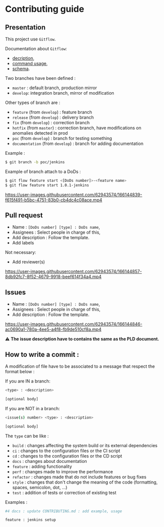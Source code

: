 # Contributing guide

## Presentation

This project use `Gitflow`.

Documentation about `Gitflow`:

- [decription](https://www.atlassian.com/fr/git/tutorials/comparing-workflows/gitflow-workflow),
- [command usage](https://danielkummer.github.io/git-flow-cheatsheet/#),
- [schema](https://github.com/OutsideEIP/OutsideServer/blob/develop/documentation/assets/gitflow.jpg).



Two branches have been defined :

- `master` : default branch, production mirror
- `develop`: integration branch, mirror of modification

Other types of branch are :

- `feature` (from `develop`) : feature branch
- `release` (from `develop`) : delivery branch
- `fix` (from `develop`) : correction branch
- `hotfix` (from `master`) : correction branch, have modifications on anomalies detected in prod
- `poc` (from `develop`) : branch for testing something
- `documentation` (from `develop`) : branch for adding documentation

Example :

```bash
$ git branch -b poc/jenkins
```

Example of branch attach to a DoDs :

```bash
$ git flow feature start <[DoDs number]>-<feature name>
$ git flow feature start 1.0.1-jenkins
```

https://user-images.githubusercontent.com/62943574/166144839-f615f491-b5bc-4751-83b0-cb4dc4c08ace.mp4


## Pull request

- Name : `[DoDs number] [type] : DoDs name`,
- Assignees : Select people in charge of this,
- Add description : Follow the template.
- Add labels

Not necessary:

- Add reviewer(s)

https://user-images.githubusercontent.com/62943574/166144857-8db92fc7-8f52-4679-9918-beef614f34a4.mp4

## Issues

- Name : `[DoDs number] [type] : DoDs name`,
- Assignees : Select people in charge of this,
- Add description : Follow the template.

https://user-images.githubusercontent.com/62943574/166144846-ac0690a1-780a-4ee5-a4f8-fb9de510cf8a.mp4

:warning: **The issue description have to contains the same as the PLD document.**

## How to write a commit :

A modification of file have to be associated to a message that respect the format below :

If you are IN a branch:

```bash
<type> : <description>

[optional body]
```

If you are NOT in a branch:

```bash
<issue(s) number> <type> : <description>

[optional body]
```

The `type` can be like :

- `build` : changes affecting the system build or its external dependencies
- `ci` : changes to the configuration files or the CI script
- `cd` : changes to the configuration files or the CD script
- `docs` : changes about documentation
- `feature` : adding functionality
- `perf` : changes made to improve the performance
- `refactor` : changes made that do not include features or bug fixes
- `style` : changes that don't change the meaning of the code (formatting, spaces, semicolon, dot, ...)
- `test` : addition of tests or correction of existing test

Examples :

```bash
#4 docs : update CONTRIBUTING.md : add example, usage
```

```bash
feature : jenkins setup
```
